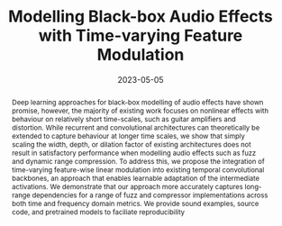 ---
layout        : default-publication
title         : "Modelling Black-box Audio Effects with Time-varying Feature Modulation"
collection    : publications
permalink     : /publications/2023-05-05-comunita2022gcntfilm

abstract      : "Deep learning approaches for black-box modelling of audio effects have shown promise, however, the majority of existing work focuses on nonlinear effects with behaviour on relatively short time-scales, such as guitar amplifiers and distortion. While recurrent and convolutional architectures can theoretically be extended to capture behaviour at longer time scales, we show that simply scaling the width, depth, or dilation factor of existing architectures does not result in satisfactory performance when modelling audio effects such as fuzz and dynamic range compression. To address this, we propose the integration of time-varying feature-wise linear modulation into existing temporal convolutional backbones, an approach that enables learnable adaptation of the intermediate activations. We demonstrate that our approach more accurately captures long-range dependencies for a range of fuzz and compressor implementations across both time and frequency domain metrics. We provide sound examples, source code, and pretrained models to faciliate reproducibility"

date            : 2023-05-05
venue           : 'ICASSP 2023'
paperurl        : '/files/comunita2023gcntfilm-paper.pdf'
image           : '/files/comunita2023gcntfilm-image.png'
imagewidth      : 80.0
poster          : 
presentation    : 
code            : 'https://github.com/mcomunita/gcn-tfilm'
codename        : 'https://github.com/mcomunita/gcn-tfilm'
data            : 'https://zenodo.org/record/7271558#.Y2vIxezP0-R'
dataname        : 'dataset'
webpage         : 'https://mcomunita.github.io/gcn-tfilm_page/'
webpagename     : 'https://mcomunita.github.io/gcn-tfilm_page/'
categories      : 
citation        : 'Comunità, M., Steinmetz, C. J., Phan, H., Reiss, J. D. <b>"Modelling Black-box Audio Effects with Time-varying Feature Modulation"</b> - <i>ICASSP 2023 - 2023 IEEE International Conference on Acoustics, Speech and Signal Processing</i>'
author_profile  : true
---